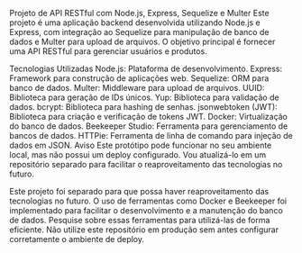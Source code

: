 Projeto de API RESTful com Node.js, Express, Sequelize e Multer
Este projeto é uma aplicação backend desenvolvida utilizando Node.js e Express, com integração ao Sequelize para manipulação de banco de dados e Multer para upload de arquivos. O objetivo principal é fornecer uma API RESTful para gerenciar usuários e produtos.

Tecnologias Utilizadas
Node.js: Plataforma de desenvolvimento.
Express: Framework para construção de aplicações web.
Sequelize: ORM para banco de dados.
Multer: Middleware para upload de arquivos.
UUID: Biblioteca para geração de IDs únicos.
Yup: Biblioteca para validação de dados.
bcrypt: Biblioteca para hashing de senhas.
jsonwebtoken (JWT): Biblioteca para criação e verificação de tokens JWT.
Docker: Virtualização do banco de dados.
Beekeeper Studio: Ferramenta para gerenciamento de bancos de dados.
HTTPie: Ferramenta de linha de comando para injeção de dados em JSON.
Aviso
Este protótipo pode funcionar no seu ambiente local, mas não possui um deploy configurado. Vou atualizá-lo em um repositório separado para facilitar o reaproveitamento das tecnologias no futuro.

Este projeto foi separado para que possa haver reaproveitamento das tecnologias no futuro.
O uso de ferramentas como Docker e Beekeeper foi implementado para facilitar o desenvolvimento e a manutenção do banco de dados. Pesquise sobre essas ferramentas para utilizá-las de forma eficiente.
Não utilize este repositório em produção sem antes configurar corretamente o ambiente de deploy.